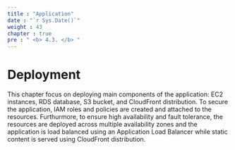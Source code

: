 ```yaml
---
title : "Application"
date : "`r Sys.Date()`"
weight : 43
chapter : true
pre : " <b> 4.3. </b> "
--- 
```


# Deployment

This chapter focus on deploying main components of the application: EC2 instances, RDS database, S3 bucket, and CloudFront distribution. To secure the application, IAM roles and policies are created and attached to the resources. Furthurmore, to ensure high availability and fault tolerance, the resources are deployed across multiple availability zones and the application is load balanced using an Application Load Balancer while static content is served using CloudFront distribution.

